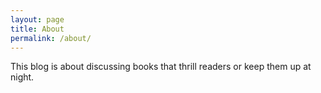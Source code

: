 ```yaml
---
layout: page
title: About
permalink: /about/
---
```


This blog is about discussing books that thrill readers or keep them up at night. 
